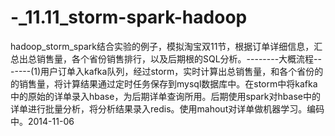 -_11.11_storm-spark-hadoop
==========================

hadoop_storm_spark结合实验的例子，模拟淘宝双11节，根据订单详细信息，汇总出总销售量，各个省份销售排行，以及后期根的SQL分析。--------大概流程-------(1)用户订单入kafka队列，经过storm，实时计算出总销售量，和各个省份的的销售量，将计算结果通过定时任务保存到mysql数据库中。在storm中将kafka中的原始的详单录入hbase，为后期详单查询所用。后期使用spark对hbase中的详单进行批量分析，将分析结果录入redis。使用mahout对详单做机器学习。编码中。2014-11-06
